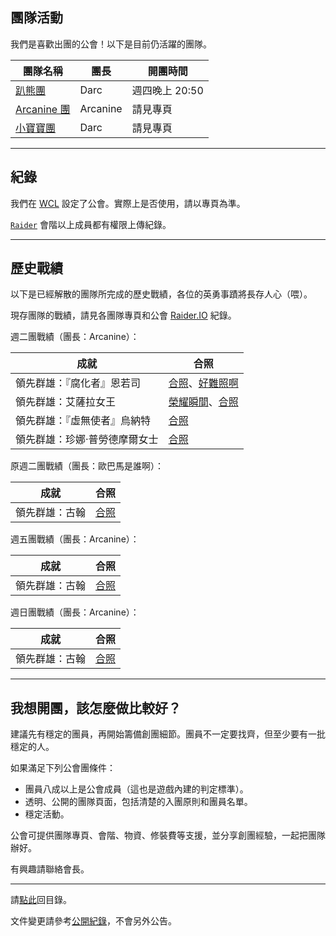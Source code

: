 ## 團隊活動

我們是喜歡出團的公會！以下是目前仍活躍的團隊。

| **團隊名稱**                      | **團長**      | **開團時間**     |
| --------------------------------- | ------------- | ---------------- |
| [趴熊團](bear.html)               | Darc          | 週四晚上 20:50   |
| [Arcanine 團](arcanine.html)      | Arcanine      | 請見專頁         |
| [小寶寶團](babyraid.html)         | Darc          | 請見專頁         |

---

## 紀錄

我們在 [WCL](https://www.warcraftlogs.com/guild/reports-list/269517) 設定了公會。實際上是否使用，請以專頁為準。

[`Raider`](ranks.html) 會階以上成員都有權限上傳紀錄。

---

## 歷史戰績

以下是已經解散的團隊所完成的歷史戰績，各位的英勇事蹟將長存人心（喂）。

現存團隊的戰績，請見各團隊專頁和公會 [Raider.IO](https://raider.io/guilds/tw/lights-hope/Bad%20Weather) 紀錄。

週二團戰績（團長：Arcanine）：

| **成就**                       | **合照**                                                                |
| ------------------------------ | ----------------------------------------------------------------------- |
| 領先群雄：『腐化者』恩若司     | [合照](img_aotc_nzoth_tue.jpg)、[好難照啊](img_aotc_nzoth_tue2.jpg)     |
| 領先群雄：艾薩拉女王           | [榮耀瞬間](img_aotc_azshara_tue.jpg)、[合照](img_aotc_azshara_tue2.jpg) |
| 領先群雄：『虛無使者』烏納特   | [合照](img_aotc_uunat_tue.jpg)                                          |
| 領先群雄：珍娜‧普勞德摩爾女士 | [合照](img_aotc_jaina_tue.jpg)                                          |

原週二團戰績（團長：歐巴馬是誰啊）：

| **成就**                       | **合照**                                                                |
| ------------------------------ | ----------------------------------------------------------------------- |
| 領先群雄：古翰                 | [合照](img_aotc_ghuun_tue.png)                                          |

週五團戰績（團長：Arcanine）：

| **成就**                       | **合照**                                                                |
| ------------------------------ | ----------------------------------------------------------------------- |
| 領先群雄：古翰                 | [合照](img_aotc_ghuun_fri.jpg)                                          |

週日團戰績（團長：Arcanine）：

| **成就**                       | **合照**                                                                |
| ------------------------------ | ----------------------------------------------------------------------- |
| 領先群雄：古翰                 | [合照](img_aotc_ghuun_sun.jpg)                                          |

---

## 我想開團，該怎麼做比較好？

建議先有穩定的團員，再開始籌備創團細節。團員不一定要找齊，但至少要有一批穩定的人。

如果滿足下列公會團條件：

- 團員八成以上是公會成員（這也是遊戲內建的判定標準）。
- 透明、公開的團隊頁面，包括清楚的入團原則和團員名單。
- 穩定活動。

公會可提供團隊專頁、會階、物資、修裝費等支援，並分享創團經驗，一起把團隊辦好。

有興趣請聯絡會長。

---

請[點此](index.html)回目錄。

文件變更請參考[公開紀錄](https://github.com/dalechou/badweather.tw/commits/master/raid.md)，不會另外公告。
